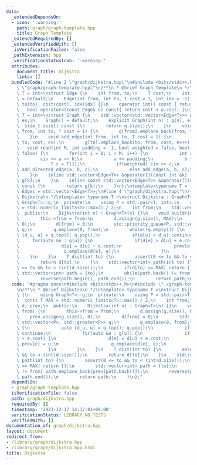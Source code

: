 ```yaml
---
data:
  _extendedDependsOn:
  - icon: ':warning:'
    path: graph/graph-template.hpp
    title: Graph Template
  _extendedRequiredBy: []
  _extendedVerifiedWith: []
  _isVerificationFailed: false
  _pathExtension: hpp
  _verificationStatusIcon: ':warning:'
  attributes:
    document_title: Dijkstra
    links: []
  bundledCode: "#line 2 \"graph/dijkstra.hpp\"\n#include <bits/stdc++.h>\n#line 3\
    \ \"graph/graph-template.hpp\"\n/**\n * @brief Graph Template\n */\ntemplate<typename\
    \ T = int>\nstruct Edge {\n    int from, to;\n    T cost;\n    int idx;\n    Edge()\
    \ = default;\n    Edge(int from, int to, T cost = 1, int idx = -1) : from(from),\
    \ to(to), cost(cost), idx(idx) {}\n    operator int() const { return to; }\n \
    \   bool operator<(const Edge& o) const{ return cost < o.cost; }\n};\ntemplate<typename\
    \ T = int>\nstruct Graph {\n    std::vector<std::vector<Edge<T>>> g;\n    int\
    \ es;\n    Graph() = default;\n    explicit Graph(int n) : g(n), es(0) {}\n  \
    \  size_t size() const {\n        return g.size();\n    }\n    void add_directed_edge(int\
    \ from, int to, T cost = 1) {\n        g[from].emplace_back(from, to, cost, es++);\n\
    \    }\n    void add_edge(int from, int to, T cost = 1) {\n        g[from].emplace_back(from,\
    \ to, cost, es);\n        g[to].emplace_back(to, from, cost, es++);\n    }\n \
    \   void read(int M, int padding = -1, bool weighted = false, bool directed =\
    \ false) {\n        for(int i = 0; i < M; i++) {\n            int a, b;\n    \
    \        cin >> a >> b;\n            a += padding;\n            b += padding;\n\
    \            T c = T(1);\n            if(weighted) cin >> c;\n            if(directed)\
    \ add_directed_edge(a, b, c);\n            else add_edge(a, b, c);\n        }\n\
    \    }\n    inline std::vector<Edge<T>> &operator[](const int &k) {\n        return\
    \ g[k];\n    }\n    inline const std::vector<Edge<T>> &operator[](const int &k)\
    \ const {\n        return g[k];\n    }\n};\ntemplate<typename T = int>\nusing\
    \ Edges = std::vector<Edge<T>>;\n#line 4 \"graph/dijkstra.hpp\"\n/**\n * @brief\
    \ Dijkstra\n */\ntemplate< typename T >\nstruct Dijkstra : Graph<T> {\n    using\
    \ Graph<T>::g;\n  private:\n    using P = std::pair<T, int>;\n    const T MAX\
    \ = std::numeric_limits<T>::max() / 2;\n    int from;\n    std::vector<T> d, prev;\n\
    \  public:\n    Dijkstra(int n) : Graph<T>(n) {}\n    void build(int from) {\n\
    \        this->from = from;\n        d.assign(g.size(), MAX);\n        prev.assign(g.size(),\
    \ 0);\n        d[from] = 0;\n        std::priority_queue<P, std::vector<P>, std::greater<P>>\
    \ q;\n        q.emplace(0, from);\n        while(!q.empty()) {\n            auto\
    \ [d_u, u] = q.top(); q.pop();\n            if(d[u] < d_u) continue;\n       \
    \     for(auto &e : g[u]) {\n                if(d[e] > d[u] + e.cost) {\n    \
    \                d[e] = d[u] + e.cost;\n                    prev[e] = u;\n   \
    \                 q.emplace(d[e], e);\n                }\n            }\n    \
    \    }\n    }\n    T dist(int to) {\n        assert(0 <= to && to < (int)d.size());\n\
    \        return d[to];\n    }\n    std::vector<int> path(int to) {\n        assert(0\
    \ <= to && to < (int)d.size());\n        if(d[to] == MAX) return {};\n       \
    \ std::vector<int> path = {to};\n        while(path.back() != from) path.emplace_back(prev[path.back()]);\n\
    \        reverse(path.begin(), path.end());\n        return path;\n    }\n};\n"
  code: "#pragma once\n#include <bits/stdc++.h>\n#include \"./graph-template.hpp\"\
    \n/**\n * @brief Dijkstra\n */\ntemplate< typename T >\nstruct Dijkstra : Graph<T>\
    \ {\n    using Graph<T>::g;\n  private:\n    using P = std::pair<T, int>;\n  \
    \  const T MAX = std::numeric_limits<T>::max() / 2;\n    int from;\n    std::vector<T>\
    \ d, prev;\n  public:\n    Dijkstra(int n) : Graph<T>(n) {}\n    void build(int\
    \ from) {\n        this->from = from;\n        d.assign(g.size(), MAX);\n    \
    \    prev.assign(g.size(), 0);\n        d[from] = 0;\n        std::priority_queue<P,\
    \ std::vector<P>, std::greater<P>> q;\n        q.emplace(0, from);\n        while(!q.empty())\
    \ {\n            auto [d_u, u] = q.top(); q.pop();\n            if(d[u] < d_u)\
    \ continue;\n            for(auto &e : g[u]) {\n                if(d[e] > d[u]\
    \ + e.cost) {\n                    d[e] = d[u] + e.cost;\n                   \
    \ prev[e] = u;\n                    q.emplace(d[e], e);\n                }\n \
    \           }\n        }\n    }\n    T dist(int to) {\n        assert(0 <= to\
    \ && to < (int)d.size());\n        return d[to];\n    }\n    std::vector<int>\
    \ path(int to) {\n        assert(0 <= to && to < (int)d.size());\n        if(d[to]\
    \ == MAX) return {};\n        std::vector<int> path = {to};\n        while(path.back()\
    \ != from) path.emplace_back(prev[path.back()]);\n        reverse(path.begin(),\
    \ path.end());\n        return path;\n    }\n};"
  dependsOn:
  - graph/graph-template.hpp
  isVerificationFile: false
  path: graph/dijkstra.hpp
  requiredBy: []
  timestamp: '2023-12-17 14:37:01+09:00'
  verificationStatus: LIBRARY_NO_TESTS
  verifiedWith: []
documentation_of: graph/dijkstra.hpp
layout: document
redirect_from:
- /library/graph/dijkstra.hpp
- /library/graph/dijkstra.hpp.html
title: Dijkstra
---
```

